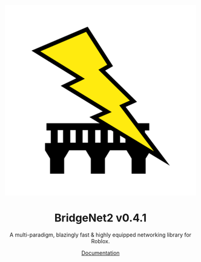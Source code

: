 <div align="center">

<img src=".moonwave/static/logo.png" width="512" />

# BridgeNet2 v0.4.1

A multi-paradigm, blazingly fast & highly equipped networking library for Roblox.

[Documentation](https://ffrostflame.github.io/BridgeNet2/)

</div>
